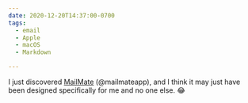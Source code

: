 ```yaml
---
date: 2020-12-20T14:37:00-0700
tags:
  - email
  - Apple
  - macOS
  - Markdown

---
```


I just discovered [MailMate](https://freron.com) (@mailmateapp), and I think it may just have been designed specifically for me and no one else. 😂
